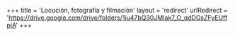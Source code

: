 +++
title = 'Locución, fotografía y filmación'
layout = 'redirect'
urlRedirect = 'https://drive.google.com/drive/folders/1ju47bQ30JMIak7_O_qdDGsZFyEUffpjA'
+++